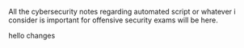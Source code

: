All the cybersecurity notes regarding automated script or whatever i consider is important for offensive security exams will be here.

hello changes